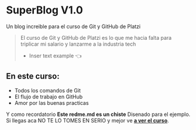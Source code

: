 # SuperBlog V1.0

Un blog increible para el curso de Git y GitHub de Platzi
>El curso de Git y GitHub de Platzi es lo que me hacia falta para triplicar mi salario y lanzarme a la industria tech
>- Inser text example 👈

## En este curso:
* Todos los comandos de Git
* El flujo de trabajo en GitHub
* Amor por las buenas practicas

Y como recordatorio **Este redme.md es un chiste** Disenado para el ejemplo. Si llegas aca NO TE LO TOMES EN SERIO y mejor ve [**a ver el curso**](https://platzi.com/cursos/git-github/).
